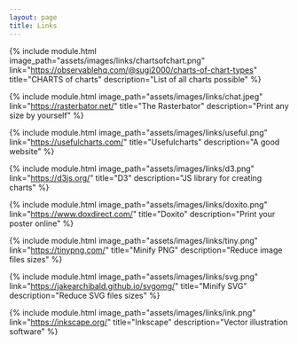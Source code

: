 ```yaml
---
layout: page
title: Links
---
```


<div class="flex-container">
<div class="flex-left">

{% include module.html
image_path="assets/images/links/chartsofchart.png"
link="https://observablehq.com/@sugi2000/charts-of-chart-types"
title="CHARTS of charts"
description="List of all charts possible" %}

{% include module.html
image_path="assets/images/links/chat.jpeg"
link="https://rasterbator.net/"
title="The Rasterbator"
description="Print any size by yourself" %}

{% include module.html
image_path="assets/images/links/useful.png"
link="https://usefulcharts.com/"
title="Usefulcharts"
description="A good website" %}

{% include module.html
image_path="assets/images/links/d3.png"
link="https://d3js.org/"
title="D3"
description="JS library for creating charts" %}

</div>
<div class="flex-right">

{% include module.html
image_path="assets/images/links/doxito.png"
link="https://www.doxdirect.com/"
title="Doxito"
description="Print your poster online" %}

{% include module.html
image_path="assets/images/links/tiny.png"
link="https://tinypng.com/"
title="Minify PNG"
description="Reduce image files sizes" %}

{% include module.html
image_path="assets/images/links/svg.png"
link="https://jakearchibald.github.io/svgomg/"
title="Minify SVG"
description="Reduce SVG files sizes" %}

{% include module.html
image_path="assets/images/links/ink.png"
link="https://inkscape.org/"
title="Inkscape"
description="Vector illustration software" %}

</div>
</div>
